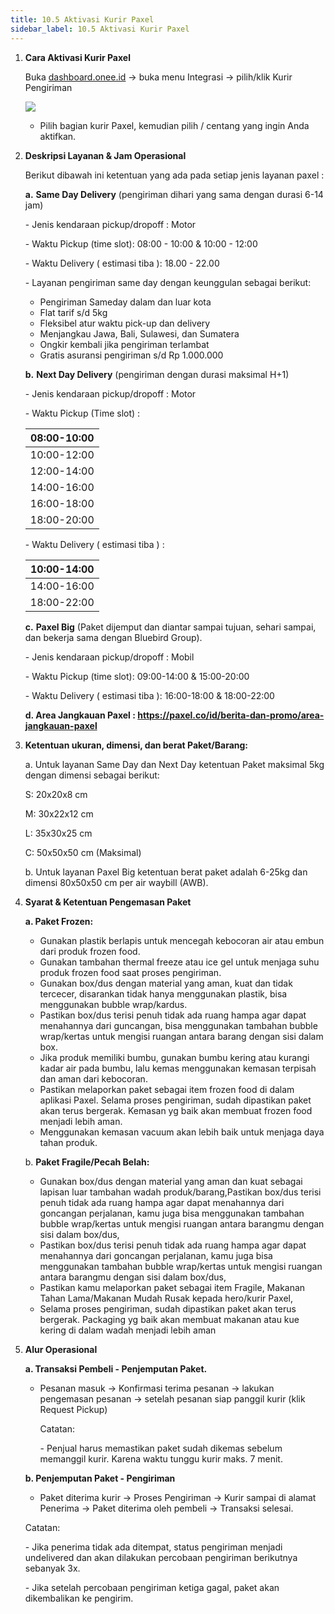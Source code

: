 ```yaml
---
title: 10.5 Aktivasi Kurir Paxel
sidebar_label: 10.5 Aktivasi Kurir Paxel
---
```

1. **C﻿ara Aktivasi Kurir Paxel**

   B﻿uka [dashboard.onee.id](dashboard.onee.id/login) -> buka menu Integrasi -> pilih/klik Kurir Pengiriman

   ![](/img/10.5.1-aktivasi-kurir-paxel.png)

   * P﻿ilih bagian kurir Paxel, kemudian pilih / centang yang ingin Anda aktifkan.
2. **D﻿eskripsi Layanan & Jam Operasional**

   B﻿erikut dibawah ini ketentuan yang ada pada setiap jenis layanan paxel :

   **a﻿.** **Same Day Delivery** (pengiriman dihari yang sama dengan durasi 6-14 jam)

   \- Jenis kendaraan pickup/dropoff : Motor

   \-﻿ Waktu Pickup (time slot):  08:00 - 10:00 & 10:00 - 12:00 

   \-﻿ Waktu Delivery ( estimasi tiba ):  18.00 - 22.00

   \- L﻿ayanan pengiriman same day dengan keunggulan sebagai berikut:

   * Pengiriman Sameday dalam dan luar kota
   * Flat tarif s/d 5kg
   * Fleksibel atur waktu pick-up dan delivery
   * Menjangkau Jawa, Bali, Sulawesi, dan Sumatera
   * Ongkir kembali jika pengiriman terlambat
   * Gratis asuransi pengiriman s/d Rp 1.000.000

   **b﻿.** **Next Day Delivery** (pengiriman dengan durasi maksimal H+1)

   \- Jenis kendaraan pickup/dropoff : Motor

   \-﻿ Waktu Pickup (Time slot) :

   | 08:00-10:00 |
   | ----------- |
   | 10:00-12:00 |
   | 12:00-14:00 |
   | 14:00-16:00 |
   | 16:00-18:00 |
   | 18:00-20:00 |



   \-﻿ Waktu Delivery ( estimasi tiba ) :

   | 10:00-14:00 |
   | ----------- |
   | 14:00-16:00 |
   | 18:00-22:00 |



   **c﻿.** **Paxel Big** (Paket dijemput dan diantar sampai tujuan, sehari sampai, dan bekerja sama dengan Bluebird Group).

   \- J﻿enis kendaraan pickup/dropoff : Mobil

   \-﻿ Waktu Pickup (time slot): 09:00-14:00 & 15:00-20:00

   \-﻿ Waktu Delivery ( estimasi tiba ):  16:00-18:00 & 18:00-22:00

   **d﻿. Area Jangkauan Paxel : <https://paxel.co/id/berita-dan-promo/area-jangkauan-paxel>**


3. **K﻿etentuan ukuran, dimensi, dan berat Paket/Barang:**

   a. Untuk layanan Same Day dan Next Day ketentuan Paket maksimal 5kg dengan dimensi sebagai berikut:

   S﻿: 20x20x8 cm

   M﻿: 30x22x12 cm

   L﻿: 35x30x25 cm

   C﻿: 50x50x50 cm (Maksimal)

   b﻿. Untuk layanan Paxel Big ketentuan berat paket adalah 6-25kg dan dimensi 80x50x50 cm per air waybill (AWB).


4. **S﻿yarat & Ketentuan Pengemasan Paket**

   **a﻿. Paket Frozen:**

   * Gunakan plastik berlapis untuk mencegah kebocoran air atau embun dari produk frozen food.
   * Gunakan tambahan thermal freeze atau ice gel untuk menjaga suhu produk frozen food saat proses pengiriman.
   * Gunakan box/dus dengan material yang aman, kuat dan tidak tercecer, disarankan tidak hanya menggunakan plastik, bisa menggunakan bubble wrap/kardus.
   * Pastikan box/dus terisi penuh tidak ada ruang hampa agar dapat menahannya dari guncangan, bisa menggunakan tambahan bubble wrap/kertas untuk mengisi ruangan antara barang dengan sisi dalam box.
   * Jika produk memiliki bumbu, gunakan bumbu kering atau kurangi kadar air pada bumbu, lalu kemas menggunakan kemasan terpisah dan aman dari kebocoran.
   * Pastikan melaporkan paket sebagai item frozen food di dalam aplikasi Paxel. Selama proses pengiriman, sudah dipastikan paket akan terus bergerak. Kemasan yg baik akan membuat frozen food menjadi lebih aman.
   * Menggunakan kemasan vacuum akan lebih baik untuk menjaga daya tahan produk.

   b. **Paket Fragile/Pecah Belah:**

   * Gunakan box/dus dengan material yang aman dan kuat sebagai lapisan luar tambahan wadah produk/barang,Pastikan box/dus terisi penuh tidak ada ruang hampa agar dapat menahannya dari goncangan perjalanan, kamu juga bisa menggunakan tambahan bubble wrap/kertas untuk mengisi ruangan antara barangmu dengan sisi dalam box/dus,
   * Pastikan box/dus terisi penuh tidak ada ruang hampa agar dapat menahannya dari goncangan perjalanan, kamu juga bisa menggunakan tambahan bubble wrap/kertas untuk mengisi ruangan antara barangmu dengan sisi dalam box/dus,
   * Pastikan kamu melaporkan paket sebagai item Fragile, Makanan Tahan Lama/Makanan Mudah Rusak kepada hero/kurir Paxel,
   * Selama proses pengiriman, sudah dipastikan paket akan terus bergerak. Packaging yg baik akan membuat makanan atau kue kering di dalam wadah menjadi lebih aman


5. **A﻿lur Operasional**

   **a. Transaksi Pembeli - Penjemputan Paket.** 

   * P﻿esanan masuk -> Konfirmasi terima pesanan -> lakukan pengemasan pesanan -> setelah pesanan siap panggil kurir (klik Request Pickup)

     C﻿atatan: 

     \-﻿ Penjual harus memastikan paket sudah dikemas sebelum memanggil kurir. Karena waktu tunggu kurir maks. 7 menit.

   **b﻿. Penjemputan Paket - Pengiriman**

   * P﻿aket diterima kurir -> Proses Pengiriman -> Kurir sampai di alamat Penerima -> Paket diterima oleh pembeli -> Transaksi selesai.

   C﻿atatan: 

   \-﻿ Jika penerima tidak ada ditempat, status pengiriman menjadi undelivered dan akan dilakukan percobaan pengiriman berikutnya sebanyak 3x.

   \-﻿ Jika setelah percobaan pengiriman ketiga gagal, paket akan dikembalikan ke pengirim.